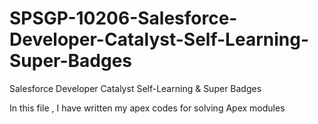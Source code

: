 # SPSGP-10206-Salesforce-Developer-Catalyst-Self-Learning-Super-Badges
Salesforce Developer Catalyst Self-Learning &amp; Super Badges

In this file , I have written my apex codes for solving Apex modules
